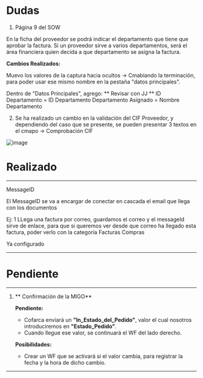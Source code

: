 # Dudas



1. Página 9 del SOW

En la ficha del proveedor se podrá indicar el departamento que tiene que aprobar la factura. Si un 
proveedor sirve a varios departamentos, será el área financiera quien decida a que departamento 
se asigna la factura.

  **Cambios Realizados:**

Muevo los valores de la captura hacia ocultos -> Cmabiando la terminación, para poder usar ese mismo nombre en la pestaña "datos principales".

Dentro de "Datos Principales", agrego:
** Revisar con JJ **
ID Departamento  = ID Departamento 
Departamento Asignado = Nombre Departamento

2. Se ha realizado un cambio en la validación del CIF Proveedor, y dependiendo del caso que se presente, se pueden presentar 3 textos en el cmapo -> Comprobación CIF
   

![image](https://github.com/user-attachments/assets/dccbc-4244-a96f-4e365f390938)



# Realizado

-------------------

MessageID

   El MessageID se va a encargar de conectar en cascada el email que llega con los documentos

   Ej:
   1 LLega una factura por correo, guardamos el correo y el messageId sirve de enlace, para que si queremos ver desde que correo ha llegado esta factura, poder verlo con la categoría Facturas Compras

   Ya configurado

-------------------


# Pendiente

-------------------

1. ** Confirmación de la MIGO**

   **Pendiente:**

   - Cofarca enviará un **"In_Estado_del_Pedido"**, valor el cual nosotros introduciremos en **"Estado_Pedido"**.
   - Cuando llegue ese valor, se continuará el WF del lado derecho.

   **Posibilidades:**

   - Crear un WF que se activará si el valor cambia, para registrar la fecha y la hora de dicho cambio.

-------------------
